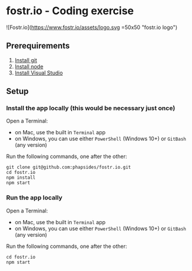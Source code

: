 # fostr.io - Coding exercise

![Fostr.io](https://www.fostr.io/assets/logo.svg =50x50 "fostr.io logo")

## Prerequirements
1. [Install git](https://git-scm.com/downloads)
2. [Install node](https://nodejs.org/en/download/)
3. [Install Visual Studio](https://code.visualstudio.com/download)

## Setup

### Install the app locally (this would be necessary just once)
Open a Terminal:
* on Mac, use the built in `Terminal` app
* on Windows, you can use either `PowerShell` (Windows 10+) or `GitBash` (any version)

Run the following commands, one after the other:
```
git clone git@github.com:phapsides/fostr.io.git
cd fostr.io
npm install
npm start
```

### Run the app locally
Open a Terminal:
* on Mac, use the built in `Terminal` app
* on Windows, you can use either `PowerShell` (Windows 10+) or `GitBash` (any version)

Run the following commands, one after the other:
```
cd fostr.io
npm start
```
